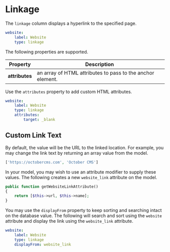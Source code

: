 # Linkage

The `linkage` column displays a hyperlink to the specified page.

```yaml
website:
    label: Website
    type: linkage
```

The following properties are supported.

Property | Description
------------- | -------------
**attributes** | an array of HTML attributes to pass to the anchor element.

Use the `attributes` property to add custom HTML attributes.

```yaml
website:
    label: Website
    type: linkage
    attributes:
        target: _blank
```

## Custom Link Text

By default, the value will be the URL to the linked location. For example, you may change the link text by returning an array value from the model.

```php
['https://octobercms.com', 'October CMS']
```

In your model, you may wish to use an attribute modifier to supply these values. The following creates a new `website_link` attribute on the model.

```php
public function getWebsiteLinkAttribute()
{
    return [$this->url, $this->name];
}
```

You may use the `displayFrom` property to keep sorting and searching intact on the database value. The following will search and sort using the `website` attribute and display the link using the `website_link` attribute.

```yaml
website:
    label: Website
    type: linkage
    displayFrom: website_link
```
